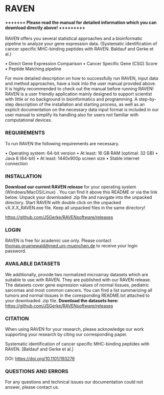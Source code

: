 # RAVEN


#### +++++++ Please read the manual for detailed information which you can download directly above! +++++++++


RAVEN offers you several statistical approaches and a bioinformatic pipeline to analyze your gene expression data. (Systematic identification of cancer specific MHC-binding peptides with RAVEN. Baldauf and Gerke et al.)

•	Direct Gene Expression Comparison
•	Cancer Specific Gene (CSG) Score 
•	Peptide Matching pipeline

For more detailed description on how to successfully run RAVEN, input data and method approaches, have a look into the user manual provided above. It is highly recommended to check out the manual before running RAVEN!
RAVEN is a user friendly application mainly designed to support scientist with little or no background in bioinformatics and programming.  A step-by-step description of the installation and starting process, as well as an explicit documentation on the necessary data input format is included in our user manual to simplify its handling also for users not familiar with computational devices.

### REQUIREMENTS

To run RAVEN the following requirements are necessary. 

•	Operating system: 64-bit version
•	At least: 16 GB RAM (optimal: 32 GB)
•	Java 8 (64-bit)
•	At least: 1440x900p screen size
•	Stable internet connection

### INSTALLATION
**Download our current RAVEN release** for your operating system (Windows/MacOS/Linux) . You can find it above this README or via the link below. Unpack your downloaded .zip file and navigate into the unpacked directory. Start RAVEN with double click on the unpacked vX.X.X_RAVEN.exe file. Keep all unpacked files in the same directory!

https://github.com/JSGerke/RAVENsoftware/releases

### LOGIN 
RAVEN is free for academic use only. Please contact thomas.gruenewald@med.uni-muenchen.de to receive your login password.

### AVAILABLE DATASETS
We additionally, provide two normalized microarray datasets which are suitable to use with RAVEN. They are published with our RAVEN release. The datasets cover gene expression values of normal tissues, pediatric sarcomas and most common cancers. You can find a list summarizing all tumors and normal tissues in the coresponding README.txt attached to your downloaded .zip file.
**Download the datasets here:** https://github.com/JSGerke/RAVENsoftware/releases

### CITATION
When using RAVEN for your research, please acknowledge our work supporting your research by citing our corresponding paper.

Systematic identification of cancer specific MHC-binding peptides with RAVEN.
 [Baldauf and Gerke et al.]

DOI:  https://doi.org/10.1101/193276 

### QUESTIONS AND ERRORS
For any questions and technical issues our documentation could not answer, please contact us. 


